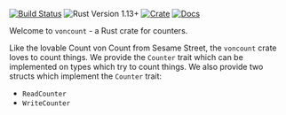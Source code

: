 [![Build Status](https://travis-ci.org/npmccallum/voncount.svg?branch=master)](https://travis-ci.org/npmccallum/voncount)
![Rust Version 1.13+](https://img.shields.io/badge/rustc-v1.13%2B-blue.svg)
[![Crate](https://img.shields.io/crates/v/voncount.svg)](https://crates.io/crates/voncount)
[![Docs](https://docs.rs/voncount/badge.svg)](https://docs.rs/voncount)

Welcome to `voncount` - a Rust crate for counters.

Like the lovable Count von Count from Sesame Street, the `voncount` crate loves
to count things. We provide the `Counter` trait which can be implemented on
types which try to count things. We also provide two structs which implement
the `Counter` trait:
  * `ReadCounter`
  * `WriteCounter`
